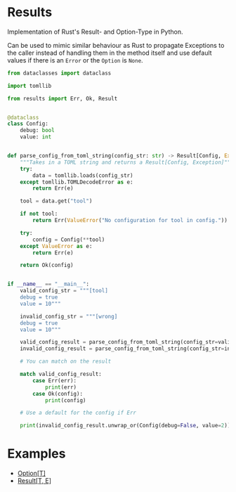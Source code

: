 # Results

Implementation of Rust's Result- and Option-Type in Python.

Can be used to mimic similar behaviour as Rust to propagate Exceptions to the caller instead of handling them in the method itself and use default values if there is an `Error` or the `Option` is `None`.

```python
from dataclasses import dataclass

import tomllib

from results import Err, Ok, Result


@dataclass
class Config:
    debug: bool
    value: int


def parse_config_from_toml_string(config_str: str) -> Result[Config, Exception]:
    """Takes in a TOML string and returns a Result[Config, Exception]"""
    try:
        data = tomllib.loads(config_str)
    except tomllib.TOMLDecodeError as e:
        return Err(e)

    tool = data.get("tool")

    if not tool:
        return Err(ValueError("No configuration for tool in config."))

    try:
        config = Config(**tool)
    except ValueError as e:
        return Err(e)

    return Ok(config)


if __name__ == "__main__":
    valid_config_str = """[tool]
    debug = true
    value = 10"""

    invalid_config_str = """[wrong]
    debug = true
    value = 10"""

    valid_config_result = parse_config_from_toml_string(config_str=valid_config_str)
    invalid_config_result = parse_config_from_toml_string(config_str=invalid_config_str)

    # You can match on the result

    match valid_config_result:
        case Err(err):
            print(err)
        case Ok(config):
            print(config)

    # Use a default for the config if Err

    print(invalid_config_result.unwrap_or(Config(debug=False, value=2)))

```

# Examples

- [Option[T]](examples/option_example.py)
- [Result[T, E]](examples/result_example.py)

